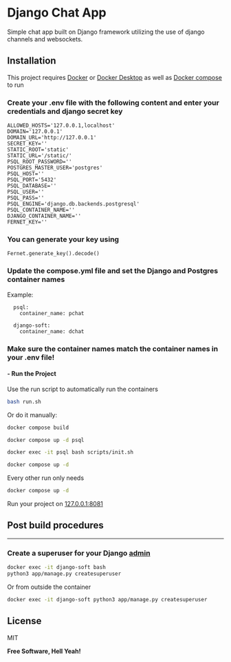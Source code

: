 # Django Chat App

Simple chat app built on Django framework utilizing the use of django channels and websockets.

## Installation

This project requires [Docker](https://docs.docker.com/engine/install/) or [Docker Desktop](https://docs.docker.com/desktop/) as well as [Docker compose](https://docs.docker.com/compose/) to run

### Create your .env file with the following content and enter your credentials and django secret key
```
ALLOWED_HOSTS='127.0.0.1,localhost'
DOMAIN='127.0.0.1'
DOMAIN_URL='http://127.0.0.1'
SECRET_KEY=''
STATIC_ROOT='static'
STATIC_URL='/static/'
PSQL_ROOT_PASSWORD=''
POSTGRES_MASTER_USER='postgres'
PSQL_HOST=''
PSQL_PORT='5432'
PSQL_DATABASE=''
PSQL_USER=''
PSQL_PASS=''
PSQL_ENGINE='django.db.backends.postgresql'
PSQL_CONTAINER_NAME=''
DJANGO_CONTAINER_NAME=''
FERNET_KEY=''
```
### You can generate your key using 
```
Fernet.generate_key().decode()
```

### Update the compose.yml file and set the Django and Postgres container names
Example:
```
  psql:
    container_name: pchat

  django-soft:
    container_name: dchat
```
### Make sure the container names match the container names in your .env file!


#### - Run the Project

Use the run script to automatically run the containers
```sh
bash run.sh
```

Or do it manually:

```sh
docker compose build
```
```sh
docker compose up -d psql
```
```sh
docker exec -it psql bash scripts/init.sh
```
```sh
docker compose up -d
```

Every other run only needs
```sh
docker compose up -d
```

Run your project on [127.0.0.1:8081](http://127.0.0.1:8081)

## Post build procedures
--------------------

### Create a superuser for your Django [admin](http://127.0.0.1:8081/admin)

```sh
docker exec -it django-soft bash
python3 app/manage.py createsuperuser
```
Or from outside the container
```sh
docker exec -it django-soft python3 app/manage.py createsuperuser 
```


## License

MIT

**Free Software, Hell Yeah!**

[//]: # (These are reference links used in the body of this note and get stripped out when the markdown processor does its job. There is no need to format nicely because it shouldn't be seen. Thanks SO - http://stackoverflow.com/questions/4823468/store-comments-in-markdown-syntax)

   [dill]: <https://github.com/joemccann/dillinger>
   [git-repo-url]: <https://github.com/joemccann/dillinger.git>
   [john gruber]: <http://daringfireball.net>
   [df1]: <http://daringfireball.net/projects/markdown/>
   [markdown-it]: <https://github.com/markdown-it/markdown-it>
   [Ace Editor]: <http://ace.ajax.org>
   [node.js]: <http://nodejs.org>
   [Twitter Bootstrap]: <http://twitter.github.com/bootstrap/>
   [jQuery]: <http://jquery.com>
   [@tjholowaychuk]: <http://twitter.com/tjholowaychuk>
   [express]: <http://expressjs.com>
   [AngularJS]: <http://angularjs.org>
   [Gulp]: <http://gulpjs.com>

   [PlDb]: <https://github.com/joemccann/dillinger/tree/master/plugins/dropbox/README.md>
   [PlGh]: <https://github.com/joemccann/dillinger/tree/master/plugins/github/README.md>
   [PlGd]: <https://github.com/joemccann/dillinger/tree/master/plugins/googledrive/README.md>
   [PlOd]: <https://github.com/joemccann/dillinger/tree/master/plugins/onedrive/README.md>
   [PlMe]: <https://github.com/joemccann/dillinger/tree/master/plugins/medium/README.md>
   [PlGa]: <https://github.com/RahulHP/dillinger/blob/master/plugins/googleanalytics/README.md>
